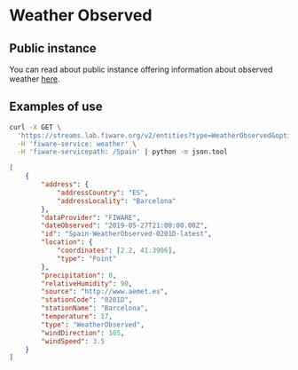 # Weather Observed

## Public instance

You can read about public instance offering information about observed weather
[here](https://github.com/FIWARE/data-models/blob/master/specs/gsma.md).

## Examples of use

```bash
curl -X GET \
  'https://streams.lab.fiware.org/v2/entities?type=WeatherObserved&options=keyValues&q=address.addressLocality:Barcelona' \
  -H 'fiware-service: weather' \
  -H 'fiware-servicepath: /Spain' | python -m json.tool
```

```json
[
    {
        "address": {
            "addressCountry": "ES",
            "addressLocality": "Barcelona"
        },
        "dataProvider": "FIWARE",
        "dateObserved": "2019-05-27T21:00:00.00Z",
        "id": "Spain-WeatherObserved-0201D-latest",
        "location": {
            "coordinates": [2.2, 41.3906],
            "type": "Point"
        },
        "precipitation": 0,
        "relativeHumidity": 90,
        "source": "http://www.aemet.es",
        "stationCode": "0201D",
        "stationName": "Barcelona",
        "temperature": 17,
        "type": "WeatherObserved",
        "windDirection": 105,
        "windSpeed": 3.5
    }
]
```
